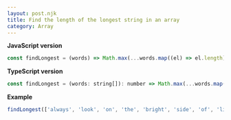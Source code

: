 ```yaml
---
layout: post.njk
title: Find the length of the longest string in an array
category: Array
---
```


**JavaScript version**

```js
const findLongest = (words) => Math.max(...words.map((el) => el.length));
```

**TypeScript version**

```js
const findLongest = (words: string[]): number => Math.max(...words.map((el) => el.length));
```

**Example**

```js
findLongest(['always', 'look', 'on', 'the', 'bright', 'side', 'of', 'life']); // 6
```
